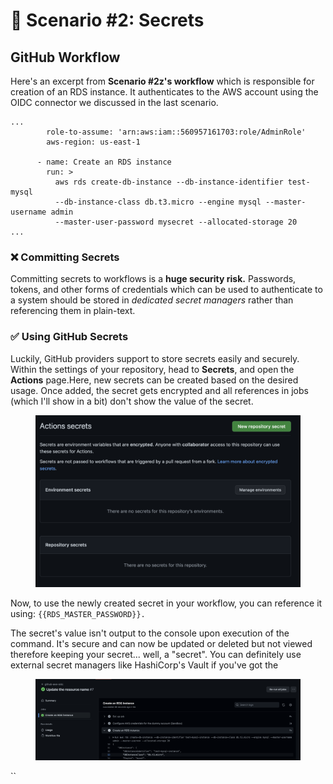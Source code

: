 # 💯 Scenario #2: Secrets

## GitHub Workflow

Here's an excerpt from **Scenario #2z's workflow** which is responsible for creation of an RDS instance. It authenticates to the AWS account using the OIDC connector we discussed in the last scenario.&#x20;

```
...
        role-to-assume: 'arn:aws:iam::560957161703:role/AdminRole'
        aws-region: us-east-1

      - name: Create an RDS instance
        run: >
          aws rds create-db-instance --db-instance-identifier test-mysql
          --db-instance-class db.t3.micro --engine mysql --master-username admin
          --master-user-password mysecret --allocated-storage 20
...
```

### ❌ Committing Secrets

Committing secrets to workflows is a **huge security risk.** Passwords, tokens, and other forms of credentials which can be used to authenticate to a system should be stored in _dedicated secret managers_ rather than referencing them in plain-text.&#x20;

### ✅ Using GitHub Secrets

Luckily, GitHub providers support to store secrets easily and securely. Within the settings of your repository, head to **Secrets**, and open the **Actions** page.Here, new secrets can be created based on the desired usage. Once added, the secret gets encrypted and all references in jobs (which I'll show in a bit) don't show the value of the secret.

<figure><img src="../.gitbook/assets/image.png" alt=""><figcaption></figcaption></figure>

Now, to use the newly created secret in your workflow, you can reference it using: `{{RDS_MASTER_PASSWORD}}.`

The secret's value isn't output to the console upon execution of the command. It's secure and can now be updated or deleted but not viewed therefore keeping your secret... well, a "secret". You can definitely use external secret managers like HashiCorp's Vault if you've got the&#x20;

<figure><img src="../.gitbook/assets/image (1).png" alt=""><figcaption></figcaption></figure>

``
